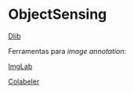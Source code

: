 # ObjectSensing


[Dlib](./Dlib/index.md)

Ferramentas para *image annotation*:

[ImgLab](./ImgLab/index.md)

[Colabeler](./Colabeler/index.md)






